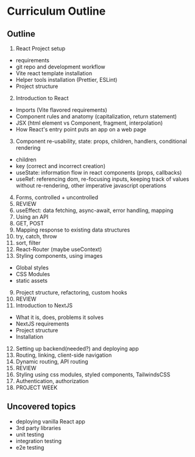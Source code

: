 # Curriculum Outline

## Outline

1. React Project setup

- requirements
- git repo and development workflow
- Vite react template installation
- Helper tools installation (Prettier, ESLint)
- Project structure

2. Introduction to React

- Imports (Vite flavored requirements)
- Component rules and anatomy (capitalization, return statement)
- JSX (html element vs Component, fragment, interpolation)
- How React's entry point puts an app on a web page

3. Component re-usability,  state: props, children, handlers, conditional rendering

- children
- key (correct and incorrect creation)
- useState: information flow in react components (props, callbacks)
- useRef: referencing dom, re-focusing inputs, keeping track of values without re-rendering, other imperative javascript operations

4. Forms, controlled + uncontrolled
5. REVIEW
6. useEffect: data fetching, async-await, error handling, mapping
1. Using an API
2. GET, POST
3. Mapping response to existing data structures
4. try, catch, throw
5. sort, filter
7. React-Router (maybe useContext)
8. Styling components, using images

- Global styles
- CSS Modules
- static assets

9. Project structure, refactoring, custom hooks
10. REVIEW
11. Introduction to NextJS

- What it is, does, problems it solves
- NextJS requirements
- Project structure
- Installation

12. Setting up backend(needed?) and deploying app
13. Routing, linking, client-side navigation
14. Dynamic routing, API routing
15. REVIEW
16. Styling using css modules, styled components, TailwindsCSS
17. Authentication, authorization
18. PROJECT WEEK

## Uncovered topics

- deploying vanilla React app
- 3rd party libraries
- unit testing
- integration testing
- e2e testing
